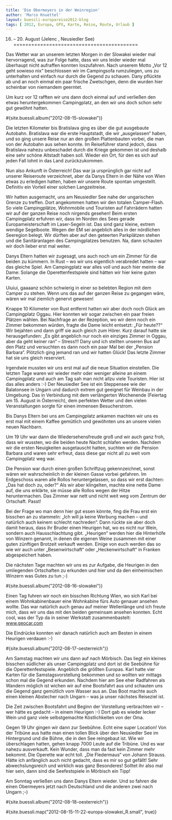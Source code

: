 ```yaml
---
title: 'Die Obermeyers in der Weinregion'
author: 'Marco Knuettel'
layout: buessli-europareise2012-blog
tags: [ 2012, Europa, GPX, Karte, Reise, Route, Urlaub ]
---
```

16. – 20. August (Jelenc , Neusiedler See)
==========================================

Das Wetter war an unserem letzten Morgen in der Slowakei wieder mal hervorragend, was zur Folge hatte, dass wir 
uns leider wieder mal überhaupt nicht aufraffen konnten loszufahren. Nach unserem Motto „Vor 12 geht sowieso nix“ 
beschlossen wir im Campingsofa rumzuliegen, uns zu unterhalten und einfach nur durch die Gegend zu schauen. Dany 
pflückte ab und an noch einmal ein paar frische Zwetschgen, denn die wurden hier scheinbar von niemandem geerntet.

Um kurz vor 12 rafften wir uns dann doch einmal auf und verließen den etwas heruntergekommen Campingplatz, an den 
wir uns doch schon sehr gut gewöhnt hatten.

#{site.buessli.album("2012-08-15-slowakei")}

Die letzten Kilometer bis Bratislava ging es über die gut ausgebaute Autobahn. Bratislava war die erste Hauptstadt, 
die wir „ausgelassen“ haben, und so ging unsere Reise nur an den großen Plattenbauten vorbei, die man von der 
Autobahn aus sehen konnte. Im Reiseführer stand jedoch, dass Bratislava nahezu unbeschadet durch die Kriege 
gekommen ist und deshalb eine sehr schöne Altstadt haben soll. Wieder ein Ort, für den es sich auf jeden Fall 
lohnt in das Land zurückzukommen.

Nun also Ankunft in Österreich! Das war ja ursprünglich gar nicht auf unserer Reiseroute verzeichnet, aber da 
Danys Eltern in der Nähe von Wien etwas zu erledigen hatten, haben wir unsere Route spontan umgestellt. 
Definitiv ein Vorteil einer solchen Langzeitreise. 

Wir hatten ausgemacht, uns am Neusiedler See nahe der ungarischen Grenze zu treffen. Dort angekommen hatten 
wir den totalen Camper-Flash. So viele Campingplätze, Wohnmobile und Touristen auf Fahrrädern hatten wir auf 
der ganzen Reise noch nirgends gesehen! Beim ersten Campingplatz erfuhren wir, dass im Norden des Sees gerade 
Europameisterschaft im Laser-Segeln ist. Das sind ganz kleine, extrem wendige Segelboote. Wegen der EM sei 
angeblich alles in der nördlichen Seeregion belegt. Wir dürften aber auf den geteerten Parkplätzen stehen 
und die Sanitäranlagen des Campingplatzes benutzen. Na, dann schauten wir doch lieber erst mal weiter.

Danys Eltern hatten wir zugesagt, uns auch noch um ein Zimmer für die beiden zu kümmern. In Rust – wo wir uns 
eigentlich verabredet hatten – war das gleiche Spiel. Am Campingplatz war alles voll und auch hier meinte die 
Dame: Solange die Operettenfestspiele sind hätten wir hier keine guten Karten.

Uiuiui, gaaaanz schön schwierig in einer so belebten Region mit dem Camper zu stehen. Wenn uns das auf der 
ganzen Reise zu gegangen wäre, wären wir mal ziemlich genervt gewesen!

Knappe 10 Kilometer von Rust entfernt hatten wir aber doch noch Glück am Campingplatz Oggau. Hier konnten wir 
sogar zwischen ein paar freien Plätzen wählen. Bei Nachfrage an der Rezeption, wo wir denn noch ein Zimmer 
bekommen würden, fragte die Dame leicht entsetzt: „Für heute??“ Wir bejahten und dann griff sie auch gleich 
zum Hörer. Kurz darauf hatte sie herausgefunden: „Es gibt angeblich nur noch ein einziges Zimmer in Oggau, 
aber da geht keiner ran“ – Stress!!! Dany und ich stellten unseren Bus auf den Platz und versuchten es dann noch 
ein paar Mal bei der „Pension Barbara“. Plötzlich ging jemand ran und wir hatten Glück! Das letzte Zimmer hat 
sie uns gleich reserviert.

Irgendwie mussten wir uns erst mal auf die neue Situation einstellen. Die letzten Tage waren wir wieder mehr 
oder weniger alleine an einem Campingplatz und auch am Tag sah man nicht allzu viele Touristen. Hier ist das 
alles anders :-) Der Neusiedler See ist ein Steppensee wie der Balatonsee in Ungarn und dadurch extrem gut 
geeignet für Weinbau in der Umgebung. Das in Verbindung mit dem verlängerten Wochenende (Feiertag am 15. 
August in Österreich), dem perfekten Wetter und den vielen Veranstaltungen sorgte für einen immensen Besucherstrom.

Bis Danys Eltern bei uns am Campingplatz ankamen machten wir uns es erst mal mit einem Kaffee gemütlich und 
gewöhnten uns an unsere vielen neuen Nachbarn.

Um 19 Uhr war dann die Wiedersehensfreude groß und wir auch ganz froh, dass wir wussten, wo die beiden heute 
Nacht schlafen werden. Nachdem wir die ersten Neuigkeiten ausgetauscht hatten, suchten wir die Pension Barbara 
und waren sehr erfreut, dass diese gar nicht all zu weit vom Campingplatz weg war.

Die Pension war durch einen großen Schriftzug gekennzeichnet, sonst wären wir wahrscheinlich in der kleinen 
Gasse vorbei gefahren. Im Erdgeschoss waren alle Rollos heruntergelassen, so dass wir erst dachten: „Das hat 
doch zu, oder?“ Als wir aber klingelten, machte eine nette Dame auf, die uns erklärte, sie müsse alle Rollos 
wegen der Hitze heruntermachen. Das Zimmer war nett und nicht weit weg vom Zentrum der Ortschaft. Passt!

Bei der Frage wo man denn hier gut essen könnte, fing die Frau erst ein bisschen an zu stammeln: „Ich will 
ja keine Werbung machen – und natürlich auch keinem schlecht nachreden“. Dann rückte sie aber doch damit 
heraus, dass ihr Bruder einen Heurigen hat, wo es nicht nur Wein, sondern auch Hausschlachtung 
gibt. „Heurigen“ werden hier die Hinterhöfe von Winzern genannt, in denen die eigenen Weine zusammen 
mit einer guten zünftigen Brotzeit verkauft werden. Einige von euch werden das so wie wir auch unter 
„Besenwirtschaft“ oder „Heckenwirtschaft“ in Franken abgespeichert haben.

Die nächsten Tage machten wir uns es zur Aufgabe, die Heurigen in den umliegenden Ortschaften zu erkunden 
und hier und da den einheimischen Winzern was Gutes zu tun ;-)

#{site.buessli.album("2012-08-16-slowakei")}

Einen Tag fuhren wir noch ein bisschen Richtung Wien, wo sich Karl bei einem Wohnkabinenbauer eine Wohnkabine 
fürs Auto genauer ansehen wollte. Das war natürlich auch genau auf meiner Wellenlänge und ich freute mich, 
dass wir uns das mit den beiden gemeinsam ansehen konnten. Echt cool, was der Typ da in seiner Werkstatt 
zusammenbastelt: www.geocar.com

Die Eindrücke konnten wir danach natürlich auch am Besten in einem Heurigen verdauen :-)

#{site.buessli.album("2012-08-17-oesterreich")}

Am Samstag machten wir uns dann auf nach Mörbisch. Das liegt ein kleines bisschen südlicher als unser 
Campingplatz und dort ist die Seebühne für die Operettenfestspiele. Angeblich die größten Europas. Karl 
hatte vier Karten für die Samstagsvorstellung bekommen und so wollten wir mittags schon mal die Gegend 
erkunden. Nachdem hier am See eher Radfahren als Wandern möglich ist wichen wir auf eine Bootsfahrt aus 
und schauten uns die Gegend ganz gemütlich vom Wasser aus an. Das Boot machte auch einen kleinen Abstecher 
nach Ungarn – was ja unser nächstes Reiseziel ist.

Die Zeit zwischen Bootsfahrt und Beginn der Vorstellung verbrachten wir – wer hätte es gedacht – in einem 
Heurigen :-) Dort gab es wieder lecker Wein und ganz viele selbstgemachte Köstlichkeiten von der Oma.

Gegen 19 Uhr gingen wir dann zur Seebühne. Echt eine super Location! Von der Tribüne aus hatte man einen 
tollen Blick über den Neusiedler See im Hintergrund und die Bühne, die in den See reingebaut ist. Wie wir 
überschlagen hatten, gehen knapp 7000 Leute auf die Tribüne. Und es war nahezu ausverkauft. Kein Wunder, 
dass man da fast kein Zimmer mehr bekommt. Die Operette war echt toll. „Die Fledermaus“ von Johann Strauss. 
Hätte ich anfänglich auch nicht gedacht, dass es mir so gut gefällt! Sehr abwechslungsreich und wirklich was 
ganz Besonderes! Solltet ihr also mal hier sein, dann sind die Seefestspiele in Mörbisch ein Tipp!

Am Sonntag verließen uns dann Danys Eltern wieder. Und so fahren die einen Obermeyers jetzt nach Deutschland 
und die anderen zwei nach Ungarn ;-)

#{site.buessli.album("2012-08-18-oesterreich")}

#{site.buessli.map("2012-08-15-11-22-europa-slowakei_R.small", true)}
